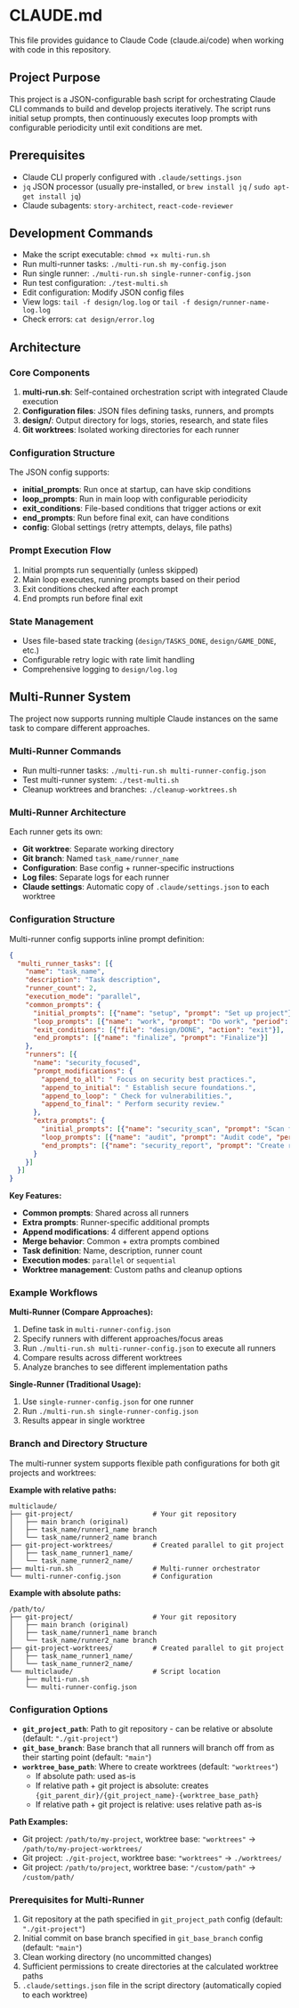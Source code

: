 # CLAUDE.md

This file provides guidance to Claude Code (claude.ai/code) when working with code in this repository.

## Project Purpose

This project is a JSON-configurable bash script for orchestrating Claude CLI commands to build and develop projects iteratively. The script runs initial setup prompts, then continuously executes loop prompts with configurable periodicity until exit conditions are met.

## Prerequisites

- Claude CLI properly configured with `.claude/settings.json`
- `jq` JSON processor (usually pre-installed, or `brew install jq` / `sudo apt-get install jq`)
- Claude subagents: `story-architect`, `react-code-reviewer`

## Development Commands

- Make the script executable: `chmod +x multi-run.sh`
- Run multi-runner tasks: `./multi-run.sh my-config.json`
- Run single runner: `./multi-run.sh single-runner-config.json`
- Run test configuration: `./test-multi.sh`
- Edit configuration: Modify JSON config files
- View logs: `tail -f design/log.log` or `tail -f design/runner-name-log.log`
- Check errors: `cat design/error.log`

## Architecture

### Core Components

1. **multi-run.sh**: Self-contained orchestration script with integrated Claude execution
2. **Configuration files**: JSON files defining tasks, runners, and prompts
3. **design/**: Output directory for logs, stories, research, and state files
4. **Git worktrees**: Isolated working directories for each runner

### Configuration Structure

The JSON config supports:

- **initial_prompts**: Run once at startup, can have skip conditions
- **loop_prompts**: Run in main loop with configurable periodicity
- **exit_conditions**: File-based conditions that trigger actions or exit
- **end_prompts**: Run before final exit, can have conditions
- **config**: Global settings (retry attempts, delays, file paths)

### Prompt Execution Flow

1. Initial prompts run sequentially (unless skipped)
2. Main loop executes, running prompts based on their period
3. Exit conditions checked after each prompt
4. End prompts run before final exit

### State Management

- Uses file-based state tracking (`design/TASKS_DONE`, `design/GAME_DONE`, etc.)
- Configurable retry logic with rate limit handling
- Comprehensive logging to `design/log.log`

## Multi-Runner System

The project now supports running multiple Claude instances on the same task to compare different approaches.

### Multi-Runner Commands

- Run multi-runner tasks: `./multi-run.sh multi-runner-config.json`
- Test multi-runner system: `./test-multi.sh`
- Cleanup worktrees and branches: `./cleanup-worktrees.sh`

### Multi-Runner Architecture

Each runner gets its own:
- **Git worktree**: Separate working directory
- **Git branch**: Named `task_name/runner_name`
- **Configuration**: Base config + runner-specific instructions
- **Log files**: Separate logs for each runner
- **Claude settings**: Automatic copy of `.claude/settings.json` to each worktree

### Configuration Structure

Multi-runner config supports inline prompt definition:

```json
{
  "multi_runner_tasks": [{
    "name": "task_name",
    "description": "Task description",
    "runner_count": 2,
    "execution_mode": "parallel",
    "common_prompts": {
      "initial_prompts": [{"name": "setup", "prompt": "Set up project"}],
      "loop_prompts": [{"name": "work", "prompt": "Do work", "period": 1}],
      "exit_conditions": [{"file": "design/DONE", "action": "exit"}],
      "end_prompts": [{"name": "finalize", "prompt": "Finalize"}]
    },
    "runners": [{
      "name": "security_focused",
      "prompt_modifications": {
        "append_to_all": " Focus on security best practices.",
        "append_to_initial": " Establish secure foundations.",
        "append_to_loop": " Check for vulnerabilities.", 
        "append_to_final": " Perform security review."
      },
      "extra_prompts": {
        "initial_prompts": [{"name": "security_scan", "prompt": "Scan for issues"}],
        "loop_prompts": [{"name": "audit", "prompt": "Audit code", "period": 3}],
        "end_prompts": [{"name": "security_report", "prompt": "Create report"}]
      }
    }]
  }]
}
```

**Key Features:**
- **Common prompts**: Shared across all runners
- **Extra prompts**: Runner-specific additional prompts  
- **Append modifications**: 4 different append options
- **Merge behavior**: Common + extra prompts combined
- **Task definition**: Name, description, runner count
- **Execution modes**: `parallel` or `sequential`  
- **Worktree management**: Custom paths and cleanup options

### Example Workflows

**Multi-Runner (Compare Approaches):**
1. Define task in `multi-runner-config.json`
2. Specify runners with different approaches/focus areas
3. Run `./multi-run.sh multi-runner-config.json` to execute all runners
4. Compare results across different worktrees
5. Analyze branches to see different implementation paths

**Single-Runner (Traditional Usage):**
1. Use `single-runner-config.json` for one runner
2. Run `./multi-run.sh single-runner-config.json` 
3. Results appear in single worktree

### Branch and Directory Structure

The multi-runner system supports flexible path configurations for both git projects and worktrees:

**Example with relative paths:**
```
multiclaude/
├── git-project/                    # Your git repository
│   ├── main branch (original)
│   ├── task_name/runner1_name branch
│   └── task_name/runner2_name branch  
├── git-project-worktrees/          # Created parallel to git project
│   ├── task_name_runner1_name/
│   └── task_name_runner2_name/
├── multi-run.sh                    # Multi-runner orchestrator
└── multi-runner-config.json        # Configuration
```

**Example with absolute paths:**
```
/path/to/
├── git-project/                    # Your git repository
│   ├── main branch (original)
│   ├── task_name/runner1_name branch
│   └── task_name/runner2_name branch  
├── git-project-worktrees/          # Created parallel to git project
│   ├── task_name_runner1_name/
│   └── task_name_runner2_name/
└── multiclaude/                    # Script location
    ├── multi-run.sh
    └── multi-runner-config.json
```

### Configuration Options

- **`git_project_path`**: Path to git repository - can be relative or absolute (default: `"./git-project"`)
- **`git_base_branch`**: Base branch that all runners will branch off from as their starting point (default: `"main"`)
- **`worktree_base_path`**: Where to create worktrees (default: `"worktrees"`)
  - If absolute path: used as-is
  - If relative path + git project is absolute: creates `{git_parent_dir}/{git_project_name}-{worktree_base_path}`
  - If relative path + git project is relative: uses relative path as-is

**Path Examples:**
- Git project: `/path/to/my-project`, worktree base: `"worktrees"` → `/path/to/my-project-worktrees/`
- Git project: `./git-project`, worktree base: `"worktrees"` → `./worktrees/`
- Git project: `/path/to/project`, worktree base: `"/custom/path"` → `/custom/path/`

### Prerequisites for Multi-Runner

1. Git repository at the path specified in `git_project_path` config (default: `"./git-project"`)
2. Initial commit on base branch specified in `git_base_branch` config (default: `"main"`)
3. Clean working directory (no uncommitted changes)
4. Sufficient permissions to create directories at the calculated worktree paths
5. `.claude/settings.json` file in the script directory (automatically copied to each worktree)